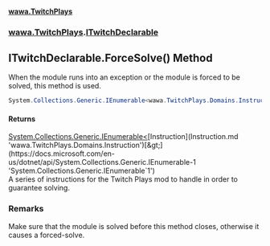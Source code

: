 #### [wawa.TwitchPlays](index.md 'index')
### [wawa.TwitchPlays](wawa.TwitchPlays.md 'wawa.TwitchPlays').[ITwitchDeclarable](ITwitchDeclarable.md 'wawa.TwitchPlays.ITwitchDeclarable')

## ITwitchDeclarable.ForceSolve() Method

When the module runs into an exception or the module is forced to be solved, this method is used.

```csharp
System.Collections.Generic.IEnumerable<wawa.TwitchPlays.Domains.Instruction> ForceSolve();
```

#### Returns
[System.Collections.Generic.IEnumerable&lt;](https://docs.microsoft.com/en-us/dotnet/api/System.Collections.Generic.IEnumerable-1 'System.Collections.Generic.IEnumerable`1')[Instruction](Instruction.md 'wawa.TwitchPlays.Domains.Instruction')[&gt;](https://docs.microsoft.com/en-us/dotnet/api/System.Collections.Generic.IEnumerable-1 'System.Collections.Generic.IEnumerable`1')  
A series of instructions for the Twitch Plays mod to handle in order to guarantee solving.

### Remarks
  
Make sure that the module is solved before this method closes, otherwise it causes a forced-solve.